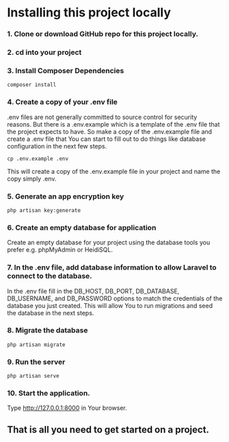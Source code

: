 # Installing this project locally

### 1. Clone or download GitHub repo for this project locally.

### 2. cd into your project
 
### 3. Install Composer Dependencies

    composer install

### 4. Create a copy of your .env file

.env files are not generally committed to source control for security reasons. But there is a .env.example which is a template of the .env file that the project expects to have. So make a copy of the .env.example file and create a .env file that You can start to fill out to do things like database configuration in the next few steps.


    cp .env.example .env


This will create a copy of the .env.example file in your project and name the copy simply .env.

### 5. Generate an app encryption key


    php artisan key:generate


### 6. Create an empty database for application

Create an empty database for your project using the database tools you prefer e.g. phpMyAdmin or HeidiSQL.

### 7. In the .env file, add database information to allow Laravel to connect to the database.

In the .env file fill in the DB_HOST, DB_PORT, DB_DATABASE, DB_USERNAME, and DB_PASSWORD options to match the credentials of the database you just created. This will allow You to run migrations and seed the database in the next steps.

### 8. Migrate the database

    php artisan migrate

### 9. Run the server

    php artisan serve

### 10. Start the application.

Type http://127.0.0.1:8000 in Your browser.  

## That is all you need to get started on a project.

